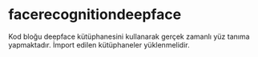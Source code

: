 # facerecognitiondeepface

Kod bloğu deepface kütüphanesini kullanarak gerçek zamanlı yüz tanıma yapmaktadır. İmport edilen kütüphaneler yüklenmelidir.
